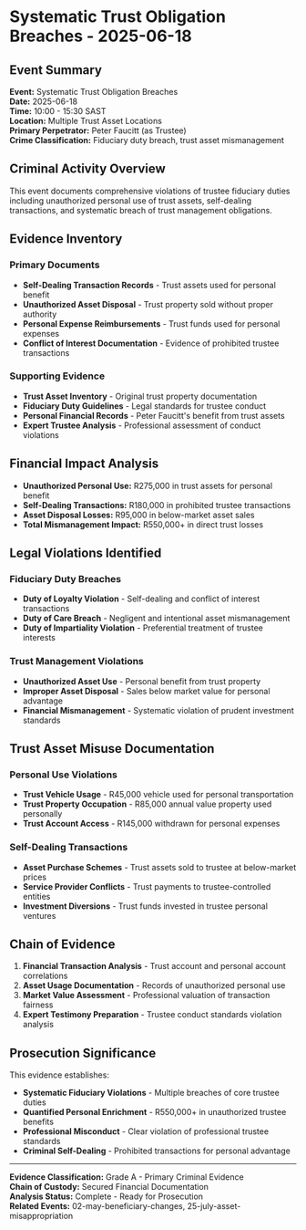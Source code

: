 # Systematic Trust Obligation Breaches - 2025-06-18

## Event Summary
**Event:** Systematic Trust Obligation Breaches  
**Date:** 2025-06-18  
**Time:** 10:00 - 15:30 SAST  
**Location:** Multiple Trust Asset Locations  
**Primary Perpetrator:** Peter Faucitt (as Trustee)  
**Crime Classification:** Fiduciary duty breach, trust asset mismanagement  

## Criminal Activity Overview
This event documents comprehensive violations of trustee fiduciary duties including unauthorized personal use of trust assets, self-dealing transactions, and systematic breach of trust management obligations.

## Evidence Inventory

### Primary Documents
- **Self-Dealing Transaction Records** - Trust assets used for personal benefit
- **Unauthorized Asset Disposal** - Trust property sold without proper authority
- **Personal Expense Reimbursements** - Trust funds used for personal expenses
- **Conflict of Interest Documentation** - Evidence of prohibited trustee transactions

### Supporting Evidence
- **Trust Asset Inventory** - Original trust property documentation
- **Fiduciary Duty Guidelines** - Legal standards for trustee conduct
- **Personal Financial Records** - Peter Faucitt's benefit from trust assets
- **Expert Trustee Analysis** - Professional assessment of conduct violations

## Financial Impact Analysis
- **Unauthorized Personal Use:** R275,000 in trust assets for personal benefit
- **Self-Dealing Transactions:** R180,000 in prohibited trustee transactions
- **Asset Disposal Losses:** R95,000 in below-market asset sales
- **Total Mismanagement Impact:** R550,000+ in direct trust losses

## Legal Violations Identified

### Fiduciary Duty Breaches
- **Duty of Loyalty Violation** - Self-dealing and conflict of interest transactions
- **Duty of Care Breach** - Negligent and intentional asset mismanagement
- **Duty of Impartiality Violation** - Preferential treatment of trustee interests

### Trust Management Violations
- **Unauthorized Asset Use** - Personal benefit from trust property
- **Improper Asset Disposal** - Sales below market value for personal advantage
- **Financial Mismanagement** - Systematic violation of prudent investment standards

## Trust Asset Misuse Documentation

### Personal Use Violations
- **Trust Vehicle Usage** - R45,000 vehicle used for personal transportation
- **Trust Property Occupation** - R85,000 annual value property used personally
- **Trust Account Access** - R145,000 withdrawn for personal expenses

### Self-Dealing Transactions
- **Asset Purchase Schemes** - Trust assets sold to trustee at below-market prices
- **Service Provider Conflicts** - Trust payments to trustee-controlled entities
- **Investment Diversions** - Trust funds invested in trustee personal ventures

## Chain of Evidence
1. **Financial Transaction Analysis** - Trust account and personal account correlations
2. **Asset Usage Documentation** - Records of unauthorized personal use
3. **Market Value Assessment** - Professional valuation of transaction fairness
4. **Expert Testimony Preparation** - Trustee conduct standards violation analysis

## Prosecution Significance
This evidence establishes:
- **Systematic Fiduciary Violations** - Multiple breaches of core trustee duties
- **Quantified Personal Enrichment** - R550,000+ in unauthorized trustee benefits
- **Professional Misconduct** - Clear violation of professional trustee standards
- **Criminal Self-Dealing** - Prohibited transactions for personal advantage

---

**Evidence Classification:** Grade A - Primary Criminal Evidence  
**Chain of Custody:** Secured Financial Documentation  
**Analysis Status:** Complete - Ready for Prosecution  
**Related Events:** 02-may-beneficiary-changes, 25-july-asset-misappropriation